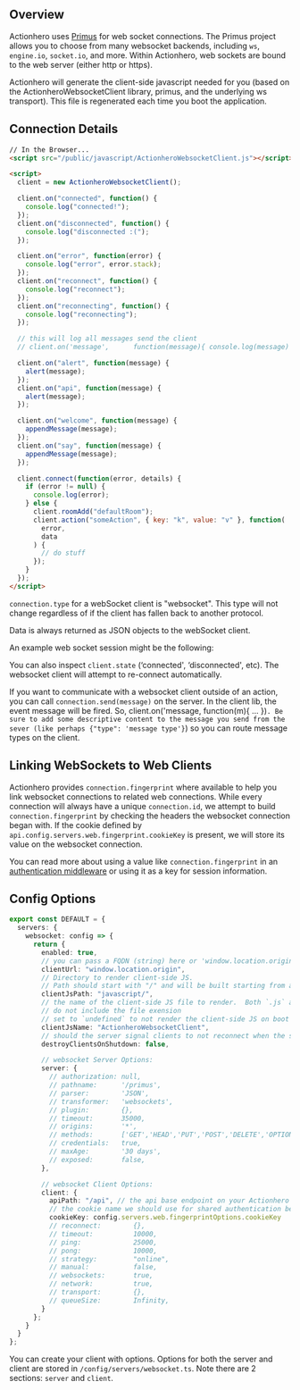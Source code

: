 ## Overview

Actionhero uses [Primus](https://github.com/primus/primus) for web socket connections. The Primus project allows you to choose from many websocket backends, including `ws`, `engine.io`, `socket.io`, and more. Within Actionhero, web sockets are bound to the web server (either http or https).

Actionhero will generate the client-side javascript needed for you (based on the ActionheroWebsocketClient library, primus, and the underlying ws transport). This file is regenerated each time you boot the application.

## Connection Details

```html
// In the Browser...
<script src="/public/javascript/ActionheroWebsocketClient.js"></script>

<script>
  client = new ActionheroWebsocketClient();

  client.on("connected", function() {
    console.log("connected!");
  });
  client.on("disconnected", function() {
    console.log("disconnected :(");
  });

  client.on("error", function(error) {
    console.log("error", error.stack);
  });
  client.on("reconnect", function() {
    console.log("reconnect");
  });
  client.on("reconnecting", function() {
    console.log("reconnecting");
  });

  // this will log all messages send the client
  // client.on('message',      function(message){ console.log(message) })

  client.on("alert", function(message) {
    alert(message);
  });
  client.on("api", function(message) {
    alert(message);
  });

  client.on("welcome", function(message) {
    appendMessage(message);
  });
  client.on("say", function(message) {
    appendMessage(message);
  });

  client.connect(function(error, details) {
    if (error != null) {
      console.log(error);
    } else {
      client.roomAdd("defaultRoom");
      client.action("someAction", { key: "k", value: "v" }, function(
        error,
        data
      ) {
        // do stuff
      });
    }
  });
</script>
```

`connection.type` for a webSocket client is "websocket". This type will not change regardless of if the client has fallen back to another protocol.

Data is always returned as JSON objects to the webSocket client.

An example web socket session might be the following:

You can also inspect `client.state` (‘connected', ‘disconnected', etc). The websocket client will attempt to re-connect automatically.

If you want to communicate with a websocket client outside of an action, you can call `connection.send(message)` on the server. In the client lib, the event message will be fired. So, client.on('message, function(m){ ... })`. Be sure to add some descriptive content to the message you send from the sever (like perhaps {"type": 'message type'}`) so you can route message types on the client.

## Linking WebSockets to Web Clients

Actionhero provides `connection.fingerprint` where available to help you link websocket connections to related web connections. While every connection will always have a unique `connection.id`, we attempt to build `connection.fingerprint` by checking the headers the websocket connection began with. If the cookie defined by `api.config.servers.web.fingerprint.cookieKey` is present, we will store its value on the websocket connection.

You can read more about using a value like `connection.fingerprint` in an [authentication middleware](tutorials/middleware) or using it as a key for session information.

## Config Options

```ts
export const DEFAULT = {
  servers: {
    websocket: config => {
      return {
        enabled: true,
        // you can pass a FQDN (string) here or 'window.location.origin'
        clientUrl: "window.location.origin",
        // Directory to render client-side JS.
        // Path should start with "/" and will be built starting from api.config..general.paths.public
        clientJsPath: "javascript/",
        // the name of the client-side JS file to render.  Both `.js` and `.min.js` versions will be created
        // do not include the file exension
        // set to `undefined` to not render the client-side JS on boot
        clientJsName: "ActionheroWebsocketClient",
        // should the server signal clients to not reconnect when the server is shutdown/reboot
        destroyClientsOnShutdown: false,

        // websocket Server Options:
        server: {
          // authorization: null,
          // pathname:      '/primus',
          // parser:        'JSON',
          // transformer:   'websockets',
          // plugin:        {},
          // timeout:       35000,
          // origins:       '*',
          // methods:       ['GET','HEAD','PUT','POST','DELETE','OPTIONS'],
          // credentials:   true,
          // maxAge:        '30 days',
          // exposed:       false,
        },

        // websocket Client Options:
        client: {
          apiPath: "/api", // the api base endpoint on your Actionhero server
          // the cookie name we should use for shared authentication between WS and web connections
          cookieKey: config.servers.web.fingerprintOptions.cookieKey
          // reconnect:        {},
          // timeout:          10000,
          // ping:             25000,
          // pong:             10000,
          // strategy:         "online",
          // manual:           false,
          // websockets:       true,
          // network:          true,
          // transport:        {},
          // queueSize:        Infinity,
        }
      };
    }
  }
};
```

You can create your client with options. Options for both the server and client are stored in `/config/servers/websocket.ts`. Note there are 2 sections: `server` and `client`.
